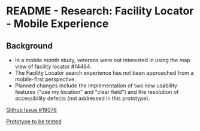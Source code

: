 # README - Research: Facility Locator - Mobile Experience 

## Background 

- In a mobile month study, veterans were not interested in using the map view of facility locator #14484.
- The Facility Locator search experience has not been approached from a mobile-first perspective.
- Planned changes include the implementation of two new usability features ("use my location" and "clear field") and the resolution of accessibility defects (not addressed in this prototype).

[Github Issue #19076](https://github.com/department-of-veterans-affairs/va.gov-team/issues/19076)

[Prototype to be tested](https://preview.uxpin.com/c60117d778b6116d11f6fc707a5ac6d953d91aa0#/pages/136040014?mode=chidfm)
